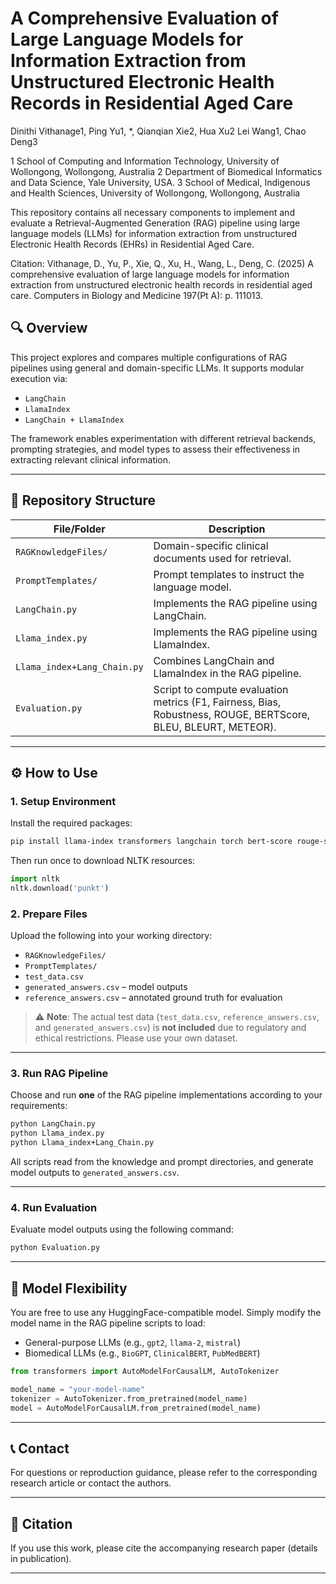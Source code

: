 
# A Comprehensive Evaluation of Large Language Models for Information Extraction from Unstructured Electronic Health Records in Residential Aged Care
Dinithi Vithanage1, Ping Yu1, *, Qianqian Xie2, Hua Xu2 Lei Wang1, Chao Deng3 

1	School of Computing and Information Technology, University of Wollongong, Wollongong, Australia
2	Department of Biomedical Informatics and Data Science, Yale University, USA.
3	School of Medical, Indigenous and Health Sciences, University of Wollongong, Wollongong, Australia


This repository contains all necessary components to implement and evaluate a Retrieval-Augmented Generation (RAG) pipeline using large language models (LLMs) for information extraction from unstructured Electronic Health Records (EHRs) in Residential Aged Care.

Citation: Vithanage, D., Yu, P., Xie, Q., Xu, H., Wang, L., Deng, C. (2025) A comprehensive evaluation of large language models for information extraction from unstructured electronic health records in residential aged care. Computers in Biology and Medicine 197(Pt A): p. 111013.



## 🔍 Overview

This project explores and compares multiple configurations of RAG pipelines using general and domain-specific LLMs. It supports modular execution via:

- `LangChain`  
- `LlamaIndex`  
- `LangChain + LlamaIndex`

The framework enables experimentation with different retrieval backends, prompting strategies, and model types to assess their effectiveness in extracting relevant clinical information.

---

## 📁 Repository Structure

| File/Folder | Description |
|-------------|-------------|
| `RAGKnowledgeFiles/` | Domain-specific clinical documents used for retrieval. |
| `PromptTemplates/`   | Prompt templates to instruct the language model. |
| `LangChain.py`       | Implements the RAG pipeline using LangChain. |
| `Llama_index.py`     | Implements the RAG pipeline using LlamaIndex. |
| `Llama_index+Lang_Chain.py` | Combines LangChain and LlamaIndex in the RAG pipeline. |
| `Evaluation.py`      | Script to compute evaluation metrics (F1, Fairness, Bias, Robustness, ROUGE, BERTScore, BLEU, BLEURT, METEOR). |

---

## ⚙️ How to Use

### 1. Setup Environment

Install the required packages:

```bash
pip install llama-index transformers langchain torch bert-score rouge-score nltk bleurt pandas
```

Then run once to download NLTK resources:

```python
import nltk
nltk.download('punkt')
```

### 2. Prepare Files

Upload the following into your working directory:

- `RAGKnowledgeFiles/`
- `PromptTemplates/`
- `test_data.csv`
- `generated_answers.csv` – model outputs
- `reference_answers.csv` – annotated ground truth for evaluation

> ⚠️ **Note**: The actual test data (`test_data.csv`, `reference_answers.csv`, and `generated_answers.csv`) is **not included** due to regulatory and ethical restrictions. Please use your own dataset.

---

### 3. Run RAG Pipeline

Choose and run **one** of the RAG pipeline implementations according to your requirements:

```bash
python LangChain.py
python Llama_index.py
python Llama_index+Lang_Chain.py
```

All scripts read from the knowledge and prompt directories, and generate model outputs to `generated_answers.csv`.

---

### 4. Run Evaluation

Evaluate model outputs using the following command:

```bash
python Evaluation.py
```

---

## 🧠 Model Flexibility

You are free to use any HuggingFace-compatible model. Simply modify the model name in the RAG pipeline scripts to load:
- General-purpose LLMs (e.g., `gpt2`, `llama-2`, `mistral`)
- Biomedical LLMs (e.g., `BioGPT`, `ClinicalBERT`, `PubMedBERT`)

```python
from transformers import AutoModelForCausalLM, AutoTokenizer

model_name = "your-model-name"
tokenizer = AutoTokenizer.from_pretrained(model_name)
model = AutoModelForCausalLM.from_pretrained(model_name)
```

---

## 📞 Contact

For questions or reproduction guidance, please refer to the corresponding research article or contact the authors.

---

## 📜 Citation

If you use this work, please cite the accompanying research paper (details in publication).

---


